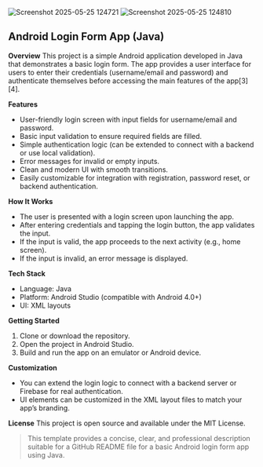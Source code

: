 ![Screenshot 2025-05-25 124721](https://github.com/user-attachments/assets/f612b890-4e7c-4f82-9ce6-e36b8aece7f4)
![Screenshot 2025-05-25 124810](https://github.com/user-attachments/assets/a172bbcf-d85c-4792-8b2a-9339e4806182)
## Android Login Form App (Java) 
**Overview**
This project is a simple Android application developed in Java that demonstrates a basic login form. The app provides a user interface for users to enter their credentials (username/email and password) and authenticate themselves before accessing the main features of the app[3][4].

**Features**
- User-friendly login screen with input fields for username/email and password.
- Basic input validation to ensure required fields are filled.
- Simple authentication logic (can be extended to connect with a backend or use local validation).
- Error messages for invalid or empty inputs.
- Clean and modern UI with smooth transitions.
- Easily customizable for integration with registration, password reset, or backend authentication.

**How It Works**
- The user is presented with a login screen upon launching the app.
- After entering credentials and tapping the login button, the app validates the input.
- If the input is valid, the app proceeds to the next activity (e.g., home screen).
- If the input is invalid, an error message is displayed.

**Tech Stack**
- Language: Java
- Platform: Android Studio (compatible with Android 4.0+)
- UI: XML layouts

**Getting Started**
1. Clone or download the repository.
2. Open the project in Android Studio.
3. Build and run the app on an emulator or Android device.

**Customization**
- You can extend the login logic to connect with a backend server or Firebase for real authentication.
- UI elements can be customized in the XML layout files to match your app’s branding.

**License**
This project is open source and available under the MIT License.

> This template provides a concise, clear, and professional description suitable for a GitHub README file for a basic Android login form app using Java.
